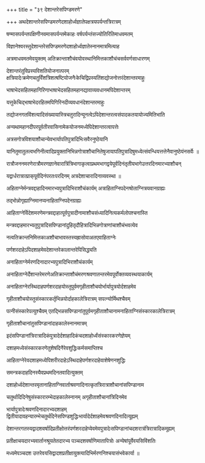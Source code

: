 +++
title = "३९ देशान्तरेसपिण्डमरणे"

+++
अथदेशान्तरेसपिण्डमरणेदशाहोर्ध्वज्ञातेपक्षत्रयपर्यन्तत्रिरात्रम्

षण्मासपर्यन्तपक्षिणीनवमासपर्यन्तमेकाहः वर्षपर्यन्तंसज्योतिरितिमाधवमतम्

विज्ञानेश्वरस्तुदेशान्तरेसपिण्डमरणेदशाहोर्ध्वज्ञातेस्नानमात्रमित्याह

अत्रमाधवमतमेवयुक्तम् अतिक्रान्ताशौचंवयोवस्थानिमित्तकाशौचंचसर्ववर्णसाधारणम्

देशान्तरंतुविप्रस्यविशतियोजनात्परम् क्षत्रियादेःक्रमेणचतुर्विंशत्रिशत्षष्टियोजनैःकेचिद्विप्रस्यतिंशद्योजनोत्तरंदेशान्तरमाहुः

भाषाभेदसहितमहागिरिणाभाषाभेदसहितमहानद्यावाव्यवधानमपिदेशान्तरम्

यत्तुकेचिद्भाषाभेदरहितमपिगिरिनदीव्यवधानंदेशान्तरमाहुः

तद्योजनगतविंशत्यादिसंख्यायास्त्रिचतुरादिन्यूनत्वेऽपिदेशान्तरत्वसंपादकतयायोज्यमितिभाति

अन्यथामहानदीपरपूर्वतीरवासिनामेकयोजनमध्येपिदेशान्तरत्वापत्तेः

अत्रसगोत्रविशयाशौचान्येवभार्यापतिपुत्रादिभिःसवैरनुष्ठेयानि

यानितुमातुलत्वभगिनीत्वादिप्रयुक्तानिभिन्नगोत्राशौचानितेषुजायापतिपुत्रादिषुमध्येत्संवन्धियत्तत्तेनैवानुष्ठेयंनसर्वेः ॥

रात्रौजननमरणेरात्रौमरणज्ञानेवारात्रिंत्रिभागाकृत्वाप्रथमभागद्वयेपूर्वदिनंतृतीयभागेउत्तरदिनमारभ्याशौचन्

यद्वार्धरात्रात्प्राक्‌पूर्वदिनंपरतःपरदिनम् अत्रदेशाचारादिनाव्यवस्था ॥

अहिताग्नेर्मन्त्रवद्दाहादिनमारभ्यपुत्रादिभिराशौचंकार्यम् अत्राहिताग्निपदेनश्रोताग्नित्रयवानग्राह्यः

तद्भोन्नोगृह्याग्निमानप्यनाहिताग्निपदेनग्राह्यः

आहिताग्नेर्विदेशमरणेमन्त्रवद्दाहात्पूर्वपुत्रादीनामाशौचसंध्यादिनित्यकर्मलोपश्चनास्ति

मन्त्रवद्दाहमारभ्यतुपुत्रादिसपिण्डानांदुहितृदौहित्रादिभिन्नगोत्राणांचाशौचंभवत्येव

नत्वतिक्रान्तनिमित्तकाअशौचाभावस्तस्यह्रासोवाअतएवाहिताग्नेः

पर्णशरदाहेऽपिदशाहमेवदेशान्तरेकालान्तरेपिसिद्ध्यति

अनाहिताग्नेर्मरणदिनादारभ्यपुत्रादिभिराशौचंकार्यम्

अनाहिताग्नेर्देशान्तरेमरणेअतिक्रान्ताशौचंमरणश्रवणातन्तरमेवपूर्वोक्तव्यवस्थयाकार्यम्

अनाहिताग्नेरस्थिदाहपर्णशरदाहयोस्तुपूर्वमगृहीताशौचयोर्भार्यापुत्रयोर्दशाहमेव

गृहीताशौचयोस्तुसंस्कारकर्तृभिन्नयोर्दाहकालेत्रिरात्रम् सपत्‍न्योर्मिथश्चैवम्

पत्‍नीसंस्कारेपत्युश्चैवम् एतद्भिन्नसपिण्डानांतुपूर्वमगृहीताशौचानामनाहिताग्निसंस्कारकालेत्रिरात्रम्

गृहीताशौचानांतुसपिण्डानांदाहकालेस्नानमात्रम्

इदंसपिण्डानांत्रिरात्रादिकंपुत्रादेर्दशाहादिकंचदशाहोर्ध्वंसंस्कारकरणेज्ञेयम्

दशाहमध्येसंस्कारकरणेतुशेषदिनैरेवशुद्धिःकर्मसमाप्तिश्च

आहिताग्नेरेवदशाहमध्येपिशरीरदाहेऽस्थिदाहेपर्णशरदाहेवाशेषेणनशुद्धिः

समन्त्रकदाहदिनस्यैवप्रथमदिनतवादित्युक्तम्

दशाहोर्ध्वदेशान्तरमृतानाहिताग्निवार्ताश्रवणादिनात्कृतत्रिरात्राशौचानांसपिण्डानाम

चतुर्थादिदिनेषुसंस्कारारम्भेदाहकालेस्नानम् अगृहीताशौचानांत्रिदिनमेव

भार्यापुत्रादेःश्रवणदिनादारभ्यदशाहम् द्वितीयादावहन्यारम्भेचतुर्थदिनेसपिण्डशुद्धिःभार्यादेर्दशाहमेवश्रवणदिनादित्यूह्यम्

देशान्तरगतस्यद्वादशवर्षादिप्रतीक्षोत्तरंपर्णशरदाहेप्येवमेवपुत्रादेःसपिण्डानांचदशरात्रंत्रिरात्रादिकमूह्यम्

प्रतीक्षाचयदारभ्यवार्तानश्रूयतेतदारभ्य पञ्चदशवर्षाणिमातापित्रोः अन्येषांपूर्वेवयसिविंशतिः

मध्यमेपञ्चदश उत्तरेवयसिद्वादशप्रतीक्षायुक्त्यादिभिर्मरणनिश्चयासंभवेकार्या ॥
